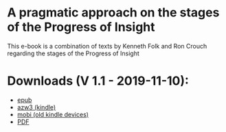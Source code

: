 # A pragmatic approach on the stages of the Progress of Insight

This e-book is a combination of texts by Kenneth Folk and Ron Crouch regarding the stages of the Progress of Insight

# Downloads (V 1.1 - 2019-11-10):

- [epub](https://github.com/atrahhdis/pragmapoi/raw/master/ebooks/A%20pragmatic%20approach%20on%20the%20stages%20of%20the%20Progress%20of%20Insight.epub)
- [azw3 (kindle)](https://github.com/atrahhdis/pragmapoi/raw/master/ebooks/A%20pragmatic%20approach%20on%20the%20stages%20of%20the%20Progress%20of%20Insight.azw3)
- [mobi (old kindle devices)](https://github.com/atrahhdis/pragmapoi/raw/master/ebooks/A%20pragmatic%20approach%20on%20the%20stages%20of%20the%20Progress%20of%20Insight.mobi)
- [PDF](https://github.com/atrahhdis/pragmapoi/raw/master/ebooks/A%20pragmatic%20approach%20on%20the%20stages%20of%20the%20Progress%20of%20Insight.pdf)
